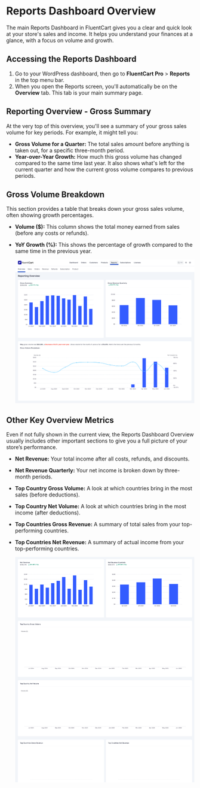  # Reports Dashboard Overview

The main Reports Dashboard in FluentCart gives you a clear and quick look at your store's sales and income. It helps you understand your finances at a glance, with a focus on volume and growth.

## Accessing the Reports Dashboard

1. Go to your WordPress dashboard, then go to **FluentCart Pro** > **Reports** in the top menu bar.
2. When you open the Reports screen, you'll automatically be on the **Overview** tab. This tab is your main summary page.

## Reporting Overview - Gross Summary

At the very top of this overview, you'll see a summary of your gross sales volume for key periods. For example, it might tell you:

* **Gross Volume for a Quarter:** The total sales amount before anything is taken out, for a specific three-month period.
* **Year-over-Year Growth:** How much this gross volume has changed compared to the same time last year.
It also shows what's left for the current quarter and how the current gross volume compares to previous periods.

## Gross Volume Breakdown

This section provides a table that breaks down your gross sales volume, often showing growth percentages.

* **Volume ($):** This column shows the total money earned from sales (before any costs or refunds).
* **YoY Growth (%):** This shows the percentage of growth compared to the same time in the previous year.

    ![Screenshot of Reporting Overview Page](/guide/public/images/reporting-analytics/reporting-overview.png)

## Other Key Overview Metrics 

Even if not fully shown in the current view, the Reports Dashboard Overview usually includes other important sections to give you a full picture of your store’s performance.

* **Net Revenue:** Your total income after all costs, refunds, and discounts.
* **Net Revenue Quarterly:** Your net income is broken down by three-month periods.
* **Top Country Gross Volume:** A look at which countries bring in the most sales (before deductions).
* **Top Country Net Volume:** A look at which countries bring in the most income (after deductions).
* **Top Countries Gross Revenue:** A summary of total sales from your top-performing countries.
* **Top Countries Net Revenue:** A summary of actual income from your top-performing countries.

    ![Screenshot of Report Dashboard Overview Page](/guide/public/images/reporting-analytics/overview-metrics.png)
